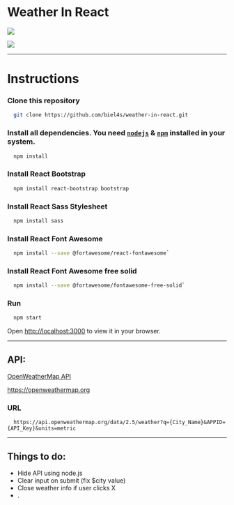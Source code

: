 # Weather In React

![](https://i.imgur.com/e7uOqZx.gif)

![](https://i.imgur.com/OneUtFR.png)

---
# Instructions

### Clone this repository

```bash 
  git clone https://github.com/biel4s/weather-in-react.git
```
### Install all dependencies. You need [`nodejs`](https://nodejs.org/en/) & [`npm`](https://www.npmjs.com/) installed in your system.

```bash
  npm install
```

### Install React Bootstrap 
  
```bash 
  npm install react-bootstrap bootstrap
```

### Install React Sass Stylesheet
  
```bash 
  npm install sass
```

### Install React Font Awesome

```bash 
  npm install --save @fortawesome/react-fontawesome`
```

### Install React Font Awesome free solid

```bash 
  npm install --save @fortawesome/fontawesome-free-solid`
```

### Run
```bash
  npm start
```
Open [http://localhost:3000](http://localhost:3000) to view it in your browser.

---

## API:
  [OpenWeatherMap API](https://openweathermap.org)
  
  https://openweathermap.org
  
### URL 
```
  https://api.openweathermap.org/data/2.5/weather?q={City_Name}&APPID={API_Key}&units=metric
```

---

## Things to do:

- Hide API using node.js
- Clear input on submit (fix $city value)
- Close weather info if user clicks X
- .
